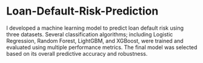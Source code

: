 # Loan-Default-Risk-Prediction
I developed a machine learning model to predict loan default risk using three datasets. Several classification algorithms; including Logistic Regression, Random Forest, LightGBM, and XGBoost, were trained and evaluated using multiple performance metrics. The final model was selected based on its overall predictive accuracy and robustness.
